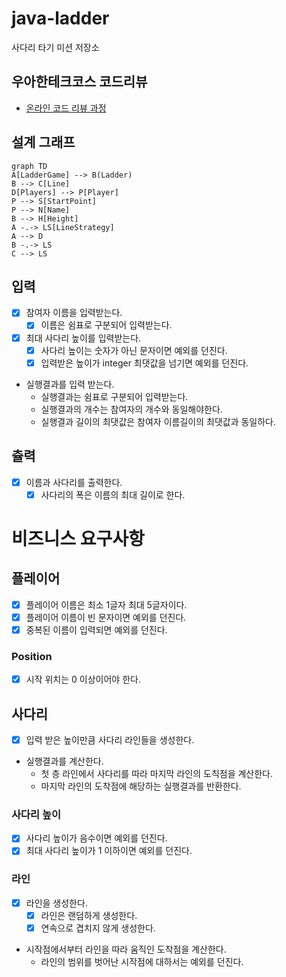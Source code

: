# java-ladder

사다리 타기 미션 저장소

## 우아한테크코스 코드리뷰

- [온라인 코드 리뷰 과정](https://github.com/woowacourse/woowacourse-docs/blob/master/maincourse/README.md)

## 설계 그래프
```mermaid
graph TD
A[LadderGame] --> B(Ladder)
B --> C[Line]
D[Players] --> P[Player]
P --> S[StartPoint]
P --> N[Name]
B --> H[Height]
A -.-> LS[LineStrategy]
A --> D
B -.-> LS
C --> LS
```

## 입력
- [x] 참여자 이름을 입력받는다.
  - [x] 이름은 쉼표로 구분되어 입력받는다.

- [x] 최대 사다리 높이를 입력받는다.
  - [x] 사다리 높이는 숫자가 아닌 문자이면 예외를 던진다.
  - [x] 입력받은 높이가 integer 최댓값을 넘기면 예외를 던진다.

- 실행결과를 입력 받는다.
  - 실행결과는 쉼표로 구분되어 입력받는다.
  - 실행결과의 개수는 참여자의 개수와 동일해야한다.
  - 실행결과 길이의 최댓값은 참여자 이름길이의 최댓값과 동일하다.
  
## 츌력
- [x] 이름과 사다리를 출력한다.
  - [x] 사다리의 폭은 이름의 최대 길이로 한다.

# 비즈니스 요구사항

## 플레이어
- [x] 플레이어 이름은 최소 1글자 최대 5글자이다.
- [x] 플레이어 이름이 빈 문자이면 예외를 던진다.
- [x] 중복된 이름이 입력되면 예외를 던진다.
### Position
- [x] 시작 위치는 0 이상이어야 한다.


## 사다리
- [x] 입력 받은 높이만큼 사다리 라인들을 생성한다.
- 실행결과를 계산한다.
  - 첫 층 라인에서 사다리를 따라 마지막 라인의 도칙점을 계산한다.
  - 마지막 라인의 도착점에 해당하는 실행결과를 반환한다.
### 사다리 높이 
- [x] 사다리 높이가 음수이면 예외를 던진다.
- [x] 최대 사다리 높이가 1 이하이면 예외를 던진다.
### 라인
- [x] 라인을 생성한다.
  - [x] 라인은 랜덤하게 생성한다.
  - [x] 연속으로 겹치지 않게 생성한다.
- 시작점에서부터 라인을 따라 움직인 도착점을 계산한다.
  - 라인의 범위를 벗어난 시작점에 대하서는 예외를 던진다. 
